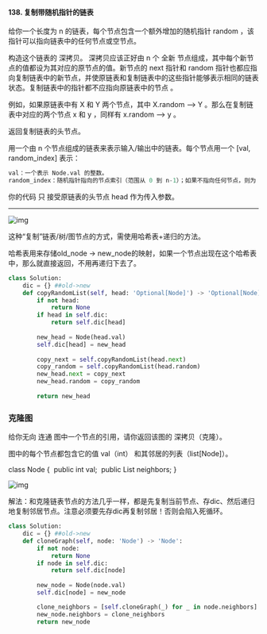 





#### 138. 复制带随机指针的链表

给你一个长度为 n 的链表，每个节点包含一个额外增加的随机指针 random ，该指针可以指向链表中的任何节点或空节点。

构造这个链表的 深拷贝。 深拷贝应该正好由 n 个 全新 节点组成，其中每个新节点的值都设为其对应的原节点的值。新节点的 next 指针和 random 指针也都应指向复制链表中的新节点，并使原链表和复制链表中的这些指针能够表示相同的链表状态。复制链表中的指针都不应指向原链表中的节点 。

例如，如果原链表中有 X 和 Y 两个节点，其中 X.random --> Y 。那么在复制链表中对应的两个节点 x 和 y ，同样有 x.random --> y 。

返回复制链表的头节点。

用一个由 n 个节点组成的链表来表示输入/输出中的链表。每个节点用一个 [val, random_index] 表示：

```python
val：一个表示 Node.val 的整数。
random_index：随机指针指向的节点索引（范围从 0 到 n-1）；如果不指向任何节点，则为  null 。
```

你的代码 只 接受原链表的头节点 head 作为传入参数。

----

![img](https://assets.leetcode.com/uploads/2019/12/18/e1.png)

这种“复制”链表/树/图节点的方式，需使用哈希表+递归的方法。

哈希表用来存储old_node -> new_node的映射，如果一个节点出现在这个哈希表中，那么就直接返回，不用再递归下去了。

```python
class Solution:
    dic = {} ##old->new
    def copyRandomList(self, head: 'Optional[Node]') -> 'Optional[Node]':
        if not head:
            return None
        if head in self.dic:
            return self.dic[head]
        
        new_head = Node(head.val)
        self.dic[head] = new_head
        
        copy_next = self.copyRandomList(head.next)
        copy_random = self.copyRandomList(head.random)
        new_head.next = copy_next
        new_head.random = copy_random
        
        return new_head
```



### 克隆图

给你无向 连通 图中一个节点的引用，请你返回该图的 深拷贝（克隆）。

图中的每个节点都包含它的值 val（int） 和其邻居的列表（list[Node]）。

class Node {
​    public int val;
​    public List<Node> neighbors;
}

![img](https://assets.leetcode-cn.com/aliyun-lc-upload/uploads/2020/02/01/133_clone_graph_question.png)

解法：和克隆链表节点的方法几乎一样，都是先复制当前节点、存dic、然后递归地复制邻居节点。注意必须要先存dic再复制邻居！否则会陷入死循环。

```python
class Solution:
    dic = {} ##old->new
    def cloneGraph(self, node: 'Node') -> 'Node':
        if not node:
            return None
        if node in self.dic:
            return self.dic[node]
        
        new_node = Node(node.val)
        self.dic[node] = new_node

        clone_neighbors = [self.cloneGraph(_) for _ in node.neighbors]
        new_node.neighbors = clone_neighbors
        return new_node
```


